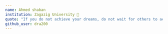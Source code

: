 ```yaml
---
name: Ahmed shaban 
institution: Zagazig University 🚩 
quote: "If you do not achieve your dreams, do not wait for others to achieve your dreams"
github_user: dra200
---
```

